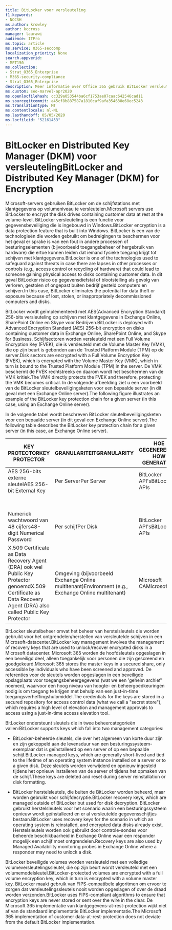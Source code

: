 ```yaml
---
title: BitLocker voor versleuteling
f1.keywords:
- NOCSH
ms.author: krowley
author: kccross
manager: laurawi
audience: ITPro
ms.topic: article
ms.service: O365-seccomp
localization_priority: None
search.appverid:
- MET150
ms.collection:
- Strat_O365_Enterprise
- M365-security-compliance
- Strat_O365_Enterprise
description: Meer informatie over Office 365 gebruik BitLocker versleuteling, waardoor de kans op gegevensdiefstal als gevolg van verloren of gestolen computers en schijven wordt verkleind.
ms.custom: seo-marvel-apr2020
ms.openlocfilehash: cc329a053544ba6cf1753ae07caac642546cad11
ms.sourcegitcommit: a45cf8b887587a1810caf9afa354638e68ec5243
ms.translationtype: MT
ms.contentlocale: nl-NL
ms.lasthandoff: 05/05/2020
ms.locfileid: "52161453"
---
```

# <a name="bitlocker-and-distributed-key-manager-dkm-for-encryption"></a><span data-ttu-id="bc459-103">BitLocker en Distributed Key Manager (DKM) voor versleuteling</span><span class="sxs-lookup"><span data-stu-id="bc459-103">BitLocker and Distributed Key Manager (DKM) for Encryption</span></span>

<span data-ttu-id="bc459-104">Microsoft-servers gebruiken BitLocker om de schijfstations met klantgegevens op volumeniveau te versleutelen.</span><span class="sxs-lookup"><span data-stu-id="bc459-104">Microsoft servers use BitLocker to encrypt the disk drives containing customer data at rest at the volume-level.</span></span> <span data-ttu-id="bc459-105">BitLocker versleuteling is een functie voor gegevensbeveiliging die is ingebouwd in Windows.</span><span class="sxs-lookup"><span data-stu-id="bc459-105">BitLocker encryption is a data protection feature that is built into Windows.</span></span> <span data-ttu-id="bc459-106">BitLocker is een van de technologieën die worden gebruikt om bedreigingen te beschermen voor het geval er sprake is van een fout in andere processen of besturingselementen (bijvoorbeeld toegangsbeheer of hergebruik van hardware) die ertoe kunnen leiden dat iemand fysieke toegang krijgt tot schijven met klantgegevens.</span><span class="sxs-lookup"><span data-stu-id="bc459-106">BitLocker is one of the technologies used to safeguard against threats in case there are lapses in other processes or controls (e.g., access control or recycling of hardware) that could lead to someone gaining physical access to disks containing customer data.</span></span> <span data-ttu-id="bc459-107">In dit geval BitLocker risico op gegevensdiefstal of blootstelling als gevolg van verloren, gestolen of ongepast buiten bedrijf gesteld computers en schijven.</span><span class="sxs-lookup"><span data-stu-id="bc459-107">In this case, BitLocker eliminates the potential for data theft or exposure because of lost, stolen, or inappropriately decommissioned computers and disks.</span></span>

<span data-ttu-id="bc459-108">BitLocker wordt geïmplementeerd met AES(Advanced Encryption Standard) 256-bits versleuteling op schijven met klantgegevens in Exchange Online, SharePoint Online en Skype voor Bedrijven.</span><span class="sxs-lookup"><span data-stu-id="bc459-108">BitLocker is deployed with Advanced Encryption Standard (AES) 256-bit encryption on disks containing customer data in Exchange Online, SharePoint Online, and Skype for Business.</span></span> <span data-ttu-id="bc459-109">Schijfsectoren worden versleuteld met een Full Volume Encryption Key (FVEK), die is versleuteld met de Volume Master Key (VMK), die op zijn beurt is gebonden aan de Trusted Platform Module (TPM) op de server.</span><span class="sxs-lookup"><span data-stu-id="bc459-109">Disk sectors are encrypted with a Full Volume Encryption Key (FVEK), which is encrypted with the Volume Master Key (VMK), which in turn is bound to the Trusted Platform Module (TPM) in the server.</span></span> <span data-ttu-id="bc459-110">De VMK beschermt de FVEK rechtstreeks en daarom wordt het beschermen van de VMK kritiek.</span><span class="sxs-lookup"><span data-stu-id="bc459-110">The VMK directly protects the FVEK and therefore, protecting the VMK becomes critical.</span></span> <span data-ttu-id="bc459-111">In de volgende afbeelding ziet u een voorbeeld van de BitLocker sleutelbeveiligingsketen voor een bepaalde server (in dit geval met een Exchange Online server).</span><span class="sxs-lookup"><span data-stu-id="bc459-111">The following figure illustrates an example of the BitLocker key protection chain for a given server (in this case, using an Exchange Online server).</span></span>

<span data-ttu-id="bc459-112">In de volgende tabel wordt beschreven BitLocker sleutelbeveiligingsketen voor een bepaalde server (in dit geval een Exchange Online server).</span><span class="sxs-lookup"><span data-stu-id="bc459-112">The following table describes the BitLocker key protection chain for a given server (in this case, an Exchange Online server).</span></span>

| <span data-ttu-id="bc459-113">KEY PROTECTOR</span><span class="sxs-lookup"><span data-stu-id="bc459-113">KEY PROTECTOR</span></span> | <span data-ttu-id="bc459-114">GRANULARITEIT</span><span class="sxs-lookup"><span data-stu-id="bc459-114">GRANULARITY</span></span> | <span data-ttu-id="bc459-115">HOE GEGENEREERD?</span><span class="sxs-lookup"><span data-stu-id="bc459-115">HOW GENERATED?</span></span> | <span data-ttu-id="bc459-116">WAAR WORDT HET OPGESLAGEN?</span><span class="sxs-lookup"><span data-stu-id="bc459-116">WHERE IS IT STORED?</span></span> | <span data-ttu-id="bc459-117">BEVEILIGING</span><span class="sxs-lookup"><span data-stu-id="bc459-117">PROTECTION</span></span> |
|--------------------------------------------------------------------------------|-------------------------------------------------|----------------|-------------------------|--------------------------------------------------------------------------------------------------|
| <span data-ttu-id="bc459-118">AES 256-bits externe sleutel</span><span class="sxs-lookup"><span data-stu-id="bc459-118">AES 256-bit External Key</span></span> | <span data-ttu-id="bc459-119">Per Server</span><span class="sxs-lookup"><span data-stu-id="bc459-119">Per Server</span></span> | <span data-ttu-id="bc459-120">BitLocker API's</span><span class="sxs-lookup"><span data-stu-id="bc459-120">BitLocker APIs</span></span> | <span data-ttu-id="bc459-121">TPM of Secret Safe</span><span class="sxs-lookup"><span data-stu-id="bc459-121">TPM or Secret Safe</span></span> | <span data-ttu-id="bc459-122">Lockbox / Access Control</span><span class="sxs-lookup"><span data-stu-id="bc459-122">Lockbox / Access Control</span></span> |
|  |  |  | <span data-ttu-id="bc459-123">Postvakserverregister</span><span class="sxs-lookup"><span data-stu-id="bc459-123">Mailbox Server Registry</span></span> | <span data-ttu-id="bc459-124">TPM versleuteld</span><span class="sxs-lookup"><span data-stu-id="bc459-124">TPM encrypted</span></span> |
| <span data-ttu-id="bc459-125">Numeriek wachtwoord van 48 cijfers</span><span class="sxs-lookup"><span data-stu-id="bc459-125">48-digit Numerical Password</span></span> | <span data-ttu-id="bc459-126">Per schijf</span><span class="sxs-lookup"><span data-stu-id="bc459-126">Per Disk</span></span> | <span data-ttu-id="bc459-127">BitLocker API's</span><span class="sxs-lookup"><span data-stu-id="bc459-127">BitLocker APIs</span></span> | <span data-ttu-id="bc459-128">Active Directory</span><span class="sxs-lookup"><span data-stu-id="bc459-128">Active Directory</span></span> | <span data-ttu-id="bc459-129">Lockbox / Access Control</span><span class="sxs-lookup"><span data-stu-id="bc459-129">Lockbox / Access Control</span></span> |
| <span data-ttu-id="bc459-130">X.509 Certificate as Data Recovery Agent (DRA) ook wel Public Key Protector genoemd</span><span class="sxs-lookup"><span data-stu-id="bc459-130">X.509 Certificate as Data Recovery Agent (DRA) also called Public Key Protector</span></span> | <span data-ttu-id="bc459-131">Omgeving (bijvoorbeeld Exchange Online multitenant)</span><span class="sxs-lookup"><span data-stu-id="bc459-131">Environment (e.g., Exchange Online multitenant)</span></span> | <span data-ttu-id="bc459-132">Microsoft CA</span><span class="sxs-lookup"><span data-stu-id="bc459-132">Microsoft CA</span></span> | <span data-ttu-id="bc459-133">Build-systeem</span><span class="sxs-lookup"><span data-stu-id="bc459-133">Build System</span></span> | <span data-ttu-id="bc459-134">Niemand heeft het volledige wachtwoord voor de persoonlijke sleutel.</span><span class="sxs-lookup"><span data-stu-id="bc459-134">No one user has the full password to the private key.</span></span> <span data-ttu-id="bc459-135">Het wachtwoord staat onder fysieke beveiliging.</span><span class="sxs-lookup"><span data-stu-id="bc459-135">The password is under physical protection.</span></span> |


<span data-ttu-id="bc459-136">BitLocker sleutelbeheer omvat het beheer van herstelsleutels die worden gebruikt voor het ontgrendelen/herstellen van versleutelde schijven in een Microsoft-datacenter.</span><span class="sxs-lookup"><span data-stu-id="bc459-136">BitLocker key management involves the management of recovery keys that are used to unlock/recover encrypted disks in a Microsoft datacenter.</span></span> <span data-ttu-id="bc459-137">Microsoft 365 worden de hoofdsleutels opgeslagen in een beveiligd deel, alleen toegankelijk voor personen die zijn gescreend en goedgekeurd.</span><span class="sxs-lookup"><span data-stu-id="bc459-137">Microsoft 365 stores the master keys in a secured share, only accessible by individuals who have been screened and approved.</span></span> <span data-ttu-id="bc459-138">De referenties voor de sleutels worden opgeslagen in een beveiligde opslagplaats voor toegangsbeheergegevens (wat we een 'geheim archief' noemen), waarvoor een hoog niveau van hoogte- en beheergoedkeuringen nodig is om toegang te krijgen met behulp van een just-in-time toegangsverheffingshulpmiddel.</span><span class="sxs-lookup"><span data-stu-id="bc459-138">The credentials for the keys are stored in a secured repository for access control data (what we call a "secret store"), which requires a high level of elevation and management approvals to access using a just-in-time access elevation tool.</span></span>

<span data-ttu-id="bc459-139">BitLocker ondersteunt sleutels die in twee beheercategorieën vallen:</span><span class="sxs-lookup"><span data-stu-id="bc459-139">BitLocker supports keys which fall into two management categories:</span></span>

- <span data-ttu-id="bc459-140">BitLocker-beheerde sleutels, die over het algemeen van korte duur zijn en zijn gekoppeld aan de levensduur van een besturingssysteem-exemplaar dat is geïnstalleerd op een server of op een bepaalde schijf.</span><span class="sxs-lookup"><span data-stu-id="bc459-140">BitLocker-managed keys, which are generally short-lived and tied to the lifetime of an operating system instance installed on a server or to a given disk.</span></span> <span data-ttu-id="bc459-141">Deze sleutels worden verwijderd en opnieuw ingesteld tijdens het opnieuw installeren van de server of tijdens het opmaken van de schijf.</span><span class="sxs-lookup"><span data-stu-id="bc459-141">These keys are deleted and reset during server reinstallation or disk formatting.</span></span>

- <span data-ttu-id="bc459-142">BitLocker herstelsleutels, die buiten de BitLocker worden beheerd, maar worden gebruikt voor schijfdecryptie.</span><span class="sxs-lookup"><span data-stu-id="bc459-142">BitLocker recovery keys, which are managed outside of BitLocker but used for disk decryption.</span></span> <span data-ttu-id="bc459-143">BitLocker gebruikt herstelsleutels voor het scenario waarin een besturingssysteem opnieuw wordt geïnstalleerd en er al versleutelde gegevensschijfjes bestaan.</span><span class="sxs-lookup"><span data-stu-id="bc459-143">BitLocker uses recovery keys for the scenario in which an operating system is reinstalled, and encrypted data disks already exist.</span></span> <span data-ttu-id="bc459-144">Herstelsleutels worden ook gebruikt door controle-sondes voor beheerde beschikbaarheid in Exchange Online waar een responder mogelijk een schijf moet ontgrendelen.</span><span class="sxs-lookup"><span data-stu-id="bc459-144">Recovery keys are also used by Managed Availability monitoring probes in Exchange Online where a responder may need to unlock a disk.</span></span>

<span data-ttu-id="bc459-145">BitLocker beveiligde volumes worden versleuteld met een volledige volumeversleutelingssleutel, die op zijn beurt wordt versleuteld met een volumemodelsleutel.</span><span class="sxs-lookup"><span data-stu-id="bc459-145">BitLocker-protected volumes are encrypted with a full volume encryption key, which in turn is encrypted with a volume master key.</span></span> <span data-ttu-id="bc459-146">BitLocker maakt gebruik van FIPS-compatibele algoritmen om ervoor te zorgen dat versleutelingssleutels nooit worden opgeslagen of over de draad worden verzonden.</span><span class="sxs-lookup"><span data-stu-id="bc459-146">BitLocker uses FIPS-compliant algorithms to ensure that encryption keys are never stored or sent over the wire in the clear.</span></span> <span data-ttu-id="bc459-147">De Microsoft 365 implementatie van klantgegevens-at-rest-protection wijkt niet af van de standaard implementatie BitLocker implementatie.</span><span class="sxs-lookup"><span data-stu-id="bc459-147">The Microsoft 365 implementation of customer data-at-rest-protection does not deviate from the default BitLocker implementation.</span></span>
